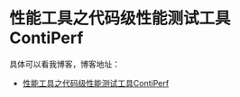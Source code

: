 # 性能工具之代码级性能测试工具ContiPerf

具体可以看我博客，博客地址： 
- [性能工具之代码级性能测试工具ContiPerf](https://zuozewei.blog.csdn.net/article/details/103322422)
